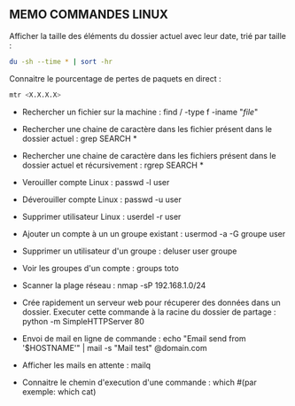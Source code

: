 ## MEMO COMMANDES LINUX


Afficher la taille des éléments du dossier actuel avec leur date, trié par taille :
```bash
du -sh --time * | sort -hr
```
Connaitre le pourcentage de pertes de paquets en direct :
```bash
mtr <X.X.X.X>
```

- Rechercher un fichier sur la machine : 
find / -type f -iname "*file*"

- Rechercher une chaine de caractère dans les fichier présent dans le dossier actuel :
grep SEARCH *

- Rechercher une chaine de caractère dans les fichiers présent dans le dossier actuel et récursivement :
rgrep SEARCH *


- Verouiller compte Linux : 
passwd -l user

- Déverouiller compte Linux :
passwd -u user

- Supprimer utilisateur Linux :
userdel -r user


- Ajouter un compte à un un groupe existant :
usermod -a -G groupe user

- Supprimer un utilisateur d'un groupe : 
deluser user groupe

- Voir les groupes d'un compte :
groups toto


- Scanner la plage réseau : 
nmap -sP 192.168.1.0/24


- Crée rapidement un serveur web pour récuperer des données dans un dossier.
Executer cette commande à la racine du dossier de partage :
python -m SimpleHTTPServer 80

- Envoi de mail en ligne de commande :
echo "Email send from '$HOSTNAME'" | mail -s "Mail test" <destinataire>@domain.com


- Afficher les mails en attente : 
mailq


- Connaitre le chemin d'execution d'une commande :
which <commande> #(par exemple: which cat)
